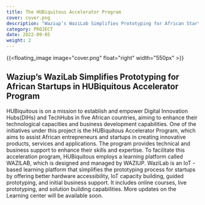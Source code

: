 ```yaml
---
title: The HUBiquitous Accelerator Program
cover: cover.png
description: "Waziup’s WaziLab Simplifies Prototyping for African Startups in HUBiquitous Accelerator Program"
category: PROJECT
date: 2022-09-05
weight: 2
---
```

<!-- ![image](cover.png) -->
{{<floating_image image="cover.png" float="right" width="550px" >}}

## Waziup’s WaziLab Simplifies Prototyping for African Startups in HUBiquitous Accelerator Program


HUBiquitous is on a mission to establish and empower Digital Innovation Hubs(DIHs) and TechHubs in five African countries, aiming to enhance their technological capacities and business development capabilities. One of the initiatives under this project is the HUBiquitous Accelerator Program, which aims to assist African entrepreneurs and startups in creating innovative products, services and applications. The program provides technical and business support to enhance their skills and expertise. To facilitate this acceleration program, HUBiquitous employs a learning platform called WAZILAB, which is designed and managed by WAZIUP. WaziLab is an IoT - based learning platform that simplifies the prototyping process for startups by offering better hardware accessibility, IoT capacity building, guided prototyping, and initial business support. It includes online courses, live prototyping, and solution building capabilities. More updates on the Learning center will be available soon. 

